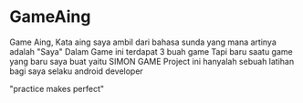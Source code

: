 # GameAing
Game Aing, Kata aing saya ambil dari bahasa sunda yang mana artinya adalah "Saya"
Dalam Game ini terdapat 3 buah game
Tapi baru saatu game yang baru saya buat yaitu SIMON GAME
Project ini hanyalah sebuah latihan bagi saya selaku android developer

"practice makes perfect"

